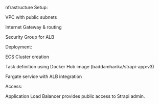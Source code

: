 nfrastructure Setup:

VPC with public subnets

Internet Gateway & routing

Security Group for ALB

Deployment:

ECS Cluster creation

Task definition using Docker Hub image (baddamharika/strapi-app:v3)

Fargate service with ALB integration

Access:

Application Load Balancer provides public access to Strapi admin.
